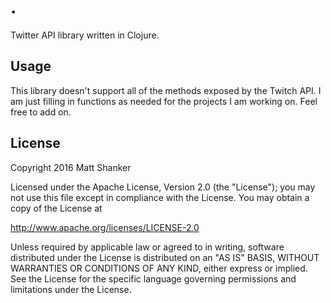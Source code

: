# .

Twitter API library written in Clojure.

## Usage

This library doesn't support all of the methods exposed by the Twitch API. I am just filling in functions as needed for the projects I am working on. Feel free to add on.

## License

Copyright 2016 Matt Shanker

Licensed under the Apache License, Version 2.0 (the "License");
you may not use this file except in compliance with the License.
You may obtain a copy of the License at

http://www.apache.org/licenses/LICENSE-2.0

Unless required by applicable law or agreed to in writing, software
distributed under the License is distributed on an "AS IS" BASIS,
WITHOUT WARRANTIES OR CONDITIONS OF ANY KIND, either express or implied.
See the License for the specific language governing permissions and
limitations under the License.
